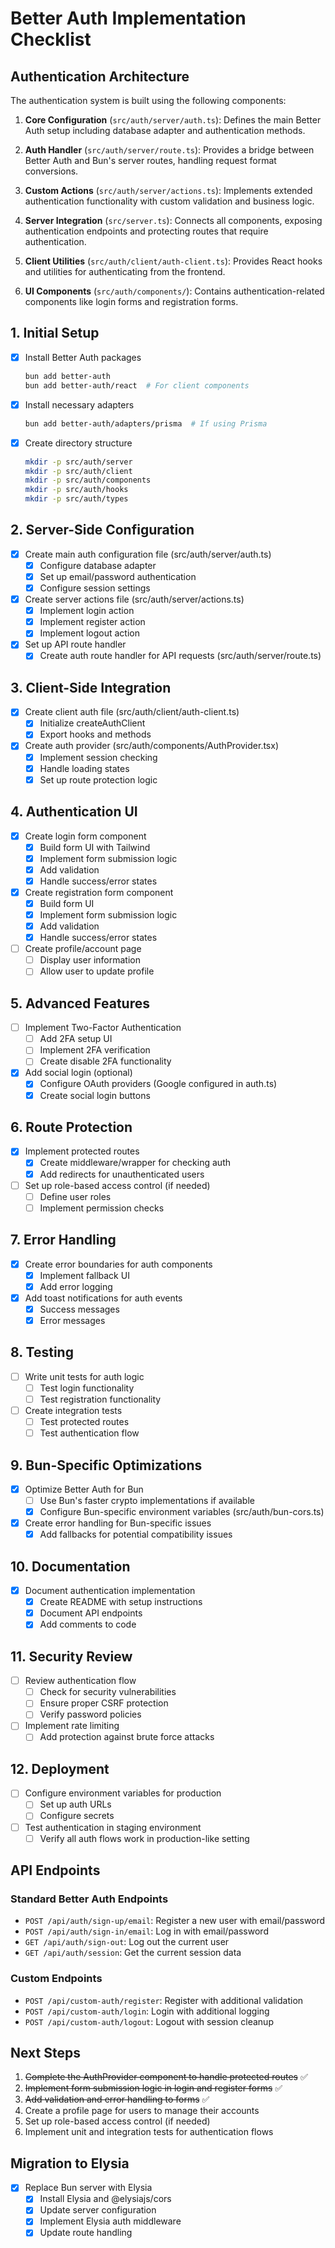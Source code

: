 # Better Auth Implementation Checklist

## Authentication Architecture

The authentication system is built using the following components:

1. **Core Configuration** (`src/auth/server/auth.ts`): Defines the main Better Auth setup including database adapter and authentication methods.

2. **Auth Handler** (`src/auth/server/route.ts`): Provides a bridge between Better Auth and Bun's server routes, handling request format conversions.

3. **Custom Actions** (`src/auth/server/actions.ts`): Implements extended authentication functionality with custom validation and business logic.

4. **Server Integration** (`src/server.ts`): Connects all components, exposing authentication endpoints and protecting routes that require authentication.

5. **Client Utilities** (`src/auth/client/auth-client.ts`): Provides React hooks and utilities for authenticating from the frontend.

6. **UI Components** (`src/auth/components/`): Contains authentication-related components like login forms and registration forms.

## 1. Initial Setup

- [x] Install Better Auth packages
  ```bash
  bun add better-auth
  bun add better-auth/react  # For client components
  ```

- [x] Install necessary adapters
  ```bash
  bun add better-auth/adapters/prisma  # If using Prisma
  ```

- [x] Create directory structure
  ```bash
  mkdir -p src/auth/server
  mkdir -p src/auth/client
  mkdir -p src/auth/components
  mkdir -p src/auth/hooks
  mkdir -p src/auth/types
  ```

## 2. Server-Side Configuration

- [x] Create main auth configuration file (src/auth/server/auth.ts)
  - [x] Configure database adapter
  - [x] Set up email/password authentication
  - [x] Configure session settings

- [x] Create server actions file (src/auth/server/actions.ts)
  - [x] Implement login action
  - [x] Implement register action
  - [x] Implement logout action

- [x] Set up API route handler
  - [x] Create auth route handler for API requests (src/auth/server/route.ts)

## 3. Client-Side Integration

- [x] Create client auth file (src/auth/client/auth-client.ts)
  - [x] Initialize createAuthClient
  - [x] Export hooks and methods

- [x] Create auth provider (src/auth/components/AuthProvider.tsx)
  - [x] Implement session checking
  - [x] Handle loading states
  - [x] Set up route protection logic

## 4. Authentication UI

- [x] Create login form component
  - [x] Build form UI with Tailwind
  - [x] Implement form submission logic
  - [x] Add validation
  - [x] Handle success/error states

- [x] Create registration form component
  - [x] Build form UI
  - [x] Implement form submission logic
  - [x] Add validation
  - [x] Handle success/error states

- [ ] Create profile/account page
  - [ ] Display user information
  - [ ] Allow user to update profile

## 5. Advanced Features

- [ ] Implement Two-Factor Authentication
  - [ ] Add 2FA setup UI
  - [ ] Implement 2FA verification
  - [ ] Create disable 2FA functionality

- [x] Add social login (optional)
  - [x] Configure OAuth providers (Google configured in auth.ts)
  - [x] Create social login buttons

## 6. Route Protection

- [x] Implement protected routes
  - [x] Create middleware/wrapper for checking auth
  - [x] Add redirects for unauthenticated users

- [ ] Set up role-based access control (if needed)
  - [ ] Define user roles
  - [ ] Implement permission checks

## 7. Error Handling

- [x] Create error boundaries for auth components
  - [x] Implement fallback UI
  - [x] Add error logging

- [x] Add toast notifications for auth events
  - [x] Success messages
  - [x] Error messages

## 8. Testing

- [ ] Write unit tests for auth logic
  - [ ] Test login functionality
  - [ ] Test registration functionality

- [ ] Create integration tests
  - [ ] Test protected routes
  - [ ] Test authentication flow

## 9. Bun-Specific Optimizations

- [x] Optimize Better Auth for Bun
  - [ ] Use Bun's faster crypto implementations if available
  - [x] Configure Bun-specific environment variables (src/auth/bun-cors.ts)

- [x] Create error handling for Bun-specific issues
  - [x] Add fallbacks for potential compatibility issues

## 10. Documentation

- [x] Document authentication implementation
  - [x] Create README with setup instructions
  - [x] Document API endpoints
  - [x] Add comments to code

## 11. Security Review

- [ ] Review authentication flow
  - [ ] Check for security vulnerabilities
  - [ ] Ensure proper CSRF protection
  - [ ] Verify password policies

- [ ] Implement rate limiting
  - [ ] Add protection against brute force attacks

## 12. Deployment

- [ ] Configure environment variables for production
  - [ ] Set up auth URLs
  - [ ] Configure secrets

- [ ] Test authentication in staging environment
  - [ ] Verify all auth flows work in production-like setting

## API Endpoints

### Standard Better Auth Endpoints

- `POST /api/auth/sign-up/email`: Register a new user with email/password
- `POST /api/auth/sign-in/email`: Log in with email/password
- `GET /api/auth/sign-out`: Log out the current user
- `GET /api/auth/session`: Get the current session data

### Custom Endpoints

- `POST /api/custom-auth/register`: Register with additional validation
- `POST /api/custom-auth/login`: Login with additional logging
- `POST /api/custom-auth/logout`: Logout with session cleanup

## Next Steps

1. ~~Complete the AuthProvider component to handle protected routes~~ ✅
2. ~~Implement form submission logic in login and register forms~~ ✅
3. ~~Add validation and error handling to forms~~ ✅
4. Create a profile page for users to manage their accounts
5. Set up role-based access control (if needed)
6. Implement unit and integration tests for authentication flows 

## Migration to Elysia
- [x] Replace Bun server with Elysia
  - [x] Install Elysia and @elysiajs/cors
  - [x] Update server configuration
  - [x] Implement Elysia auth middleware
  - [x] Update route handling 